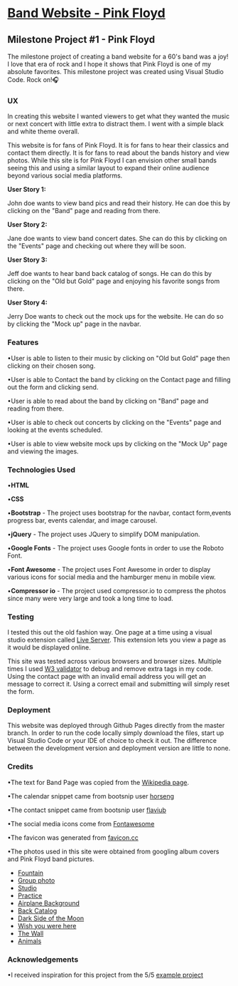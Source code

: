 # [Band Website - Pink Floyd](https://thestarvingcoder.github.io/favorite_band/)

## Milestone Project #1 - Pink Floyd

The milestone project of creating a band website for a 60's band was a joy! I love that era of rock and I hope it shows that Pink Floyd is one of my absolute favorites. This milestone project was created using Visual Studio Code. Rock on!🎧

### UX

In creating this website I wanted viewers to get what they wanted the music or next concert with little extra to distract them. I went with a simple black and white theme overall.

This website is for fans of Pink Floyd. It is for fans to hear their classics and contact them directly. It is for fans to read about the bands history and view photos. While this site is for Pink Floyd I can envision other small bands seeing this and using a similar layout to expand their online audience beyond various social media platforms.

**User Story 1:**

John doe wants to view band pics and read their history. He can doe this by clicking on the "Band" page and reading from there.

**User Story 2:**

Jane doe wants to view band concert dates. She can do this by clicking on the "Events" page and checking out where they will be soon.

**User Story 3:**

Jeff doe wants to hear band back catalog of songs. He can do this by clicking on the "Old but Gold" page and enjoying his favorite songs from there.

**User Story 4:**

Jerry Doe wants to check out the mock ups for the website. He can do so by clicking the "Mock up" page in the navbar.

### Features

•User is able to listen to their music by clicking on "Old but Gold" page then clicking on their chosen song.

•User is able to Contact the band by clicking on the Contact page and filling out the form and clicking send.

•User is able to read about the band by clicking on "Band" page and reading from there.

•User is able to check out concerts by clicking on the "Events" page and looking at the events scheduled.

•User is able to view website mock ups by clicking on the "Mock Up" page and viewing the images.

### Technologies Used

•**HTML**

•**CSS**

•**Bootstrap** - The project uses bootstrap for the navbar, contact form,events progress bar, events calendar, and image carousel.

•**jQuery** - The project uses JQuery to simplify DOM manipulation.

•**Google Fonts** - The project uses Google fonts in order to use the Roboto Font.

•**Font Awesome** - The project uses Font Awesome in order to display various icons for social media and the hamburger menu in mobile view.

•**Compressor io** - The project used compressor.io to compress the photos since many were very large and took a long time to load.

### Testing

I tested this out the old fashion way. One page at a time using a visual studio extension called [Live Server](https://marketplace.visualstudio.com/items?itemName=ritwickdey.LiveServer). This extension lets you view a page as it would be displayed online.

This site was tested across various browsers and browser sizes. Multiple times I used [W3 validator](https://validator.w3.org/) to debug and remove extra tags in my code. Using the contact page with an invalid email address you will get an message to correct it. Using a correct email and submitting will simply reset the form.

### Deployment

This website was deployed through Github Pages directly from the master branch. In order to run the code locally simply download the files, start up Visual Studio Code or your IDE of choice to check it out. The difference between the development version and deployment version are little to none.

### Credits

•The text for Band Page was copied from the [Wikipedia page](https://en.wikipedia.org/wiki/Pink_Floyd).

•The calendar snippet came from bootsnip user [horseng](https://bootsnipp.com/snippets/VgzeR)

•The contact snippet came from bootsnip user [flaviub](https://bootsnipp.com/snippets/Q0k96)

•The social media icons come from [Fontawesome](https://fontawesome.com/)

•The favicon was generated from [favicon.cc]([https://www.favicon.cc/](https://www.favicon.cc/))

•The photos used in this site were obtained from googling album covers and Pink Floyd band pictures.

- [Fountain](https://www.pixelstalk.net/pink-floyd-band-wallpapers/)
- [Group photo](https://ryanmenefee.wordpress.com/2013/02/03/pink-floyds-the-dark-side-of-the-moon/)
- [Studio](https://www.newsweek.com/nick-mason-pink-floyds-longest-serving-officer-endless-river-and-end-pink-282205)
- [Practice](http://getwallpapers.com/search?term=pink+floyd)
- [Airplane Background](https://co.pinterest.com/pin/393924298626423026/)
- [Back Catalog](https://elsiitk.files.wordpress.com/2015/02/women_music_pink_floyd_back_indoors_bodypainting_sitting_bands_album_covers_swimming_pools_70_s_albums_band_girls_catalogue_desktop_3065x1981_wallpaper-426783.jpg)
- [Dark Side of the Moon](https://youtubemusicsucks.com/wp-content/uploads/2016/12/pink-floyd-the-dark-side-of-the-moon.jpg)
- [Wish you were here](https://jbonamassa.com/wp-content/uploads/2016/10/pink-floyd-wish-you-were-here-wallpaper.jpg)
- [The Wall](https://desertpeace.files.wordpress.com/2010/07/pink-floyd.jpg)
- [Animals](https://thinkingscifi.files.wordpress.com/2014/07/pink-floyd-animals.jpg)

### Acknowledgements

•I received inspiration for this project from the 5/5 [example project](https://code-institute-solutions.github.io/StudentExampleProjectGradeFive/)